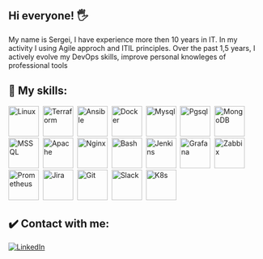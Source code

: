 ## Hi everyone! 🖐️
My name is Sergei, I have experience more then 10 years in IT. In my activity I using Agile approch and ITIL principles. Over the past 1,5 years, I actively evolve my DevOps skills, improve personal knowleges of professional tools

## 🤘 My skills:

<img src="https://cdn.jsdelivr.net/gh/devicons/devicon/icons/linux/linux-original.svg" title="Linux" width="60" height="60"/>&nbsp;
<img src="https://cdn.jsdelivr.net/gh/devicons/devicon/icons/terraform/terraform-original-wordmark.svg" title="Terraform" width="60" height="60"/>&nbsp;
<img src="https://cdn.jsdelivr.net/gh/devicons/devicon/icons/ansible/ansible-original-wordmark.svg" title="Ansible" width="60" height="60"/>&nbsp;
<img src="https://cdn.jsdelivr.net/gh/devicons/devicon/icons/docker/docker-original-wordmark.svg" title="Docker" width="60" height="60"/>&nbsp;
<img src="https://cdn.jsdelivr.net/gh/devicons/devicon/icons/mysql/mysql-original-wordmark.svg" title="Mysql" width="60" height="60"/>&nbsp;
<img src="https://cdn.jsdelivr.net/gh/devicons/devicon/icons/postgresql/postgresql-original-wordmark.svg" title="Pgsql" width="60" height="60"/>&nbsp;
<img src="https://cdn.jsdelivr.net/gh/devicons/devicon/icons/mongodb/mongodb-original-wordmark.svg" title="MongoDB" width="60" height="60"/>&nbsp;
<img src="https://cdn.jsdelivr.net/gh/devicons/devicon/icons/microsoftsqlserver/microsoftsqlserver-plain-wordmark.svg" title="MSSQL" width="60" height="60"/>&nbsp;
<img src="https://cdn.jsdelivr.net/gh/devicons/devicon/icons/apache/apache-original-wordmark.svg" title="Apache" width="60" height="60"/>&nbsp;
<img src="https://cdn.jsdelivr.net/gh/devicons/devicon/icons/nginx/nginx-original.svg" title="Nginx" width="60" height="60"/>&nbsp;
<img src="https://cdn.jsdelivr.net/gh/devicons/devicon/icons/bash/bash-original.svg" title="Bash" width="60" height="60"/>&nbsp;
<img src="https://cdn.jsdelivr.net/gh/devicons/devicon/icons/jenkins/jenkins-original.svg" title="Jenkins" width="60" height="60"/>&nbsp;
<img src="https://cdn.jsdelivr.net/gh/devicons/devicon/icons/grafana/grafana-original-wordmark.svg" title="Grafana" width="60" height="60"/>&nbsp;
<img src="https://rtfm.co.ua/wp-content/uploads/2014/09/zabbix_logo.png" title="Zabbix" width="60" height="60"/>&nbsp;
<img src="https://cdn.jsdelivr.net/gh/devicons/devicon/icons/prometheus/prometheus-original-wordmark.svg" title="Prometheus" width="60" height="60"/>&nbsp;
<img src="https://cdn.jsdelivr.net/gh/devicons/devicon/icons/jira/jira-original-wordmark.svg" title="Jira" width="60" height="60"/>&nbsp;
<img src="https://cdn.jsdelivr.net/gh/devicons/devicon/icons/git/git-plain.svg" title="Git" width="60" height="60"/>&nbsp;
<img src="https://cdn.jsdelivr.net/gh/devicons/devicon/icons/slack/slack-original.svg" title="Slack" width="60" height="60"/>&nbsp;
<img src="https://cdn.jsdelivr.net/gh/devicons/devicon/icons/kubernetes/kubernetes-plain-wordmark.svg" title="K8s" width="60" height="60"/>&nbsp;

          

## ✔️ Contact with me:

<div id="socials" align="left">
	<a href="https://www.linkedin.com/in/sergey-ershov-510266260/">
		<img src="https://img.shields.io/badge/LinkedIn-blue?style=for-the-badge&logo=linkedin&logoColor=white" alt="LinkedIn"/>


<!--
**SergeyErshov/SergeyErshov** is a ✨ _special_ ✨ repository because its `README.md` (this file) appears on your GitHub profile.

Here are some ideas to get you started:

- 🔭 I’m currently working on ...
- 🌱 I’m currently learning ...
- 👯 I’m looking to collaborate on ...
- 🤔 I’m looking for help with ...
- 💬 Ask me about ...
- 📫 How to reach me: ...
- 😄 Pronouns: ...
- ⚡ Fun fact: ...
-->
